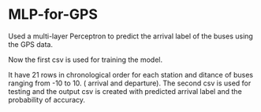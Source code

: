 # MLP-for-GPS
Used a multi-layer Perceptron to predict the arrival label of the buses using the GPS data.

Now the first csv is used for training the model. 

It have 21 rows in chronological order for each station and ditance of buses ranging from -10 to 10. ( arrival and departure).
The second csv is used for testing and the output csv is created with predicted arrival label and the probability of accuracy.
